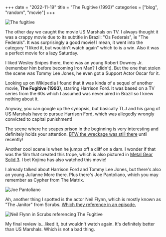 +++
date = "2022-11-19"
title = "The Fugitive (1993)"
categories = ["blog", "random", "movie"]
+++

![The fugitive](https://m.media-amazon.com/images/M/MV5BYTEzNWJmZDctNzcxMS00NGVhLTllYzAtZDQ3ZDE2MzUwYWNiXkEyXkFqcGdeQXVyMjg0MzA5NQ@@._V1_.jpg)

The other day we caught the movie US Marshals on TV. I always thought it was a crappy movie due to its subtitle in Brazil: "Os Federais", ie "The Federals". It was surprisingly a good movie! I mean, it went into the category "I liked it, but wouldn't watch again" which to is a win. Also it was a perfect movie for a lazy Saturday.

I liked Wesley Snipes there, there was an young Robert Downey Jr. (remember him before becoming Iron Man? I didn't). But the one that stolen the scene was Tommy Lee Jones, he even got a Support Actor Oscar for it.

Looking up on Wikipedia I found that it was kinda of a sequel of another movie, **The Fugitive (1993)**, starring Harrison Ford. It was based on a TV series from the 60s which I assumed was never aired in Brazil so I knew nothing about it.

Anyway, you can google up the synopsis, but basically TLJ and his gang of US Marshals have to pursue Harrison Ford, which was allegedly wrongly convicted to capital punishment!

The scene where he scapes prison in the beginning is very interesting and definitely holds your attention. [BTW the wreckage was still there](https://www.strangecarolinas.com/2017/06/the-fugitive-train-wreck-sylva-nc.html?m=0) until recently!

Another cool scene is when he jumps off a cliff on a dam. I wonder if that was the film that created this trope, which is also pictured in [Metal Gear Solid 3](https://www.youtube.com/watch?v=_VDvRLfShes). I bet Kojima has also watched this movie!

I already talked about Harrison Ford and Tommy Lee Jones, but there's also an young Julianne More there. Plus there's Joe Pantoliano, which you may remember as Cypher from The Matrix.

![Joe Pantoliano](https://m.media-amazon.com/images/M/MV5BNzYzM2E4OGQtOTEyNS00MDMyLTg2NjQtODE1NTIxODRhYjM5XkEyXkFqcGdeQXVyMjg0MzA5NQ@@._V1_.jpg)

Ah, another thing I spotted is the actor Neil Flynn, which is mostly known as "The Janitor" from Scrubs. [Which they reference in an episode.](https://www.youtube.com/watch?v=e-HRR_EPVew)

![Neil Flynn in Scrubs referencing The Fugitive](https://static.wikia.nocookie.net/scrubs/images/9/9b/3x8_Janitor_acts.jpg)


My final review is...liked it, but wouldn't watch again. It's definitely better than US Marshals. Which is not a bad thing.

